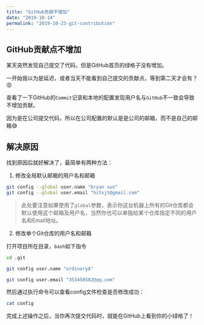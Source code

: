 ```yaml
---
title: "GitHub贡献不增加"
date: "2019-10-14"
permalink: "2019-10-23-git-contribution"
---
```


## GitHub贡献点不增加

某天突然发现自己提交了代码，但是GitHub首页的绿格子没有增加。

一开始我以为是延迟，或者当天不能看到自己提交的贡献点，等到第二天才会有？😡

查看了一下GitHub的```Commit```记录和本地的配置发现用户名与```GitHub```不一致会导致不增加贡献。

因为是在公司提交代码，所以在公司配置的默认是是公司的邮箱，而不是自己的邮箱😅

## 解决原因

找到原因后就好解决了，最简单有两种方法：

1. 修改全局默认邮箱的用户名和邮箱

``` bash
git config --global user.name "bryan sun"
git config --global user.email "hitsjt@gmail.com"
```

> 此处要注意如果使用了```global```参数，表示你这台机器上所有的Git仓库都会默认使用这个邮箱及用户名，当然你也可以单独给某个仓库指定不同的用户名和Email地址。

2. 修改单个Git仓库的用户名和邮箱

打开项目所在目录，```bash```如下指令

```bash
cd .git

git config user.name "ordinaryA"

git config user.email "353458582@qq.com"
```

然后通过执行命令可以查看config文件检查是否修改成功：

```bash
cat config
```

完成上述操作之后，当你再次提交代码时，就能在GitHub上看到你的小绿格了！


<!-- 修改Git全部Commit提交记录的用户名Name和邮箱Email -->

<!-- 原文链接 https://cloud.tencent.com/developer/article/1352623 -->